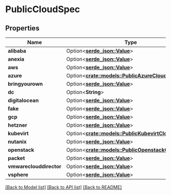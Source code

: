 # PublicCloudSpec

## Properties

Name | Type | Description | Notes
------------ | ------------- | ------------- | -------------
**alibaba** | Option<[**serde_json::Value**](.md)> |  | [optional]
**anexia** | Option<[**serde_json::Value**](.md)> |  | [optional]
**aws** | Option<[**serde_json::Value**](.md)> |  | [optional]
**azure** | Option<[**crate::models::PublicAzureCloudSpec**](PublicAzureCloudSpec.md)> |  | [optional]
**bringyourown** | Option<[**serde_json::Value**](.md)> |  | [optional]
**dc** | Option<**String**> |  | [optional]
**digitalocean** | Option<[**serde_json::Value**](.md)> |  | [optional]
**fake** | Option<[**serde_json::Value**](.md)> |  | [optional]
**gcp** | Option<[**serde_json::Value**](.md)> |  | [optional]
**hetzner** | Option<[**serde_json::Value**](.md)> |  | [optional]
**kubevirt** | Option<[**crate::models::PublicKubevirtCloudSpec**](PublicKubevirtCloudSpec.md)> |  | [optional]
**nutanix** | Option<[**serde_json::Value**](.md)> |  | [optional]
**openstack** | Option<[**crate::models::PublicOpenstackCloudSpec**](PublicOpenstackCloudSpec.md)> |  | [optional]
**packet** | Option<[**serde_json::Value**](.md)> |  | [optional]
**vmwareclouddirector** | Option<[**serde_json::Value**](.md)> |  | [optional]
**vsphere** | Option<[**serde_json::Value**](.md)> |  | [optional]

[[Back to Model list]](../README.md#documentation-for-models) [[Back to API list]](../README.md#documentation-for-api-endpoints) [[Back to README]](../README.md)


